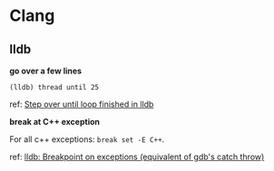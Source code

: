 # Clang

## lldb

**go over a few lines**

`(lldb) thread until 25`

ref: [Step over until loop finished in lldb](https://stackoverflow.com/questions/50034245/step-over-until-loop-finished-in-lldb)

**break at C++ exception**

For all c++ exceptions: `break set -E C++`.

ref: [lldb: Breakpoint on exceptions (equivalent of gdb's catch throw)](https://stackoverflow.com/questions/8122375/lldb-breakpoint-on-exceptions-equivalent-of-gdbs-catch-throw)